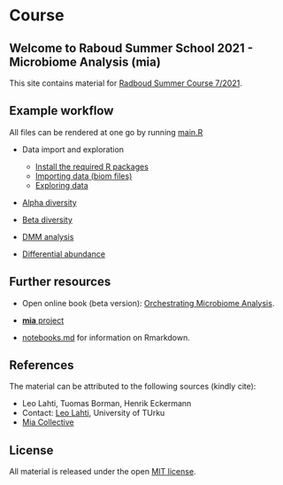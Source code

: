 # Course

## Welcome to Raboud Summer School 2021 - Microbiome Analysis (mia)

This site contains material for [Radboud Summer Course 7/2021](https://www.ru.nl/radboudsummerschool/courses/2021/brain-bacteria-behaviour/).


## Example workflow

All files can be rendered at one go by running [main.R](main.R)
 
 * Data import and exploration
     - [Install the required R packages](_book/install.html) 
     - [Importing data (biom files)](_book/import.html)
     - [Exploring data](_book/explore.html)

 * [Alpha diversity](_book/alpha.html)

 * [Beta diversity](_book/beta.html)
 
 * [DMM analysis](_book/dmm.html)

 * [Differential abundance](_book/abundance.html)




## Further resources

 * Open online book (beta version):
   [Orchestrating Microbiome Analysis](microbiome.github.io/OMA).

 * [**mia** project](microbiome.github.io)

 * [notebooks.md](notebooks.md) for information on Rmarkdown.


## References 

The material can be attributed to the following sources (kindly cite):

 * Leo Lahti, Tuomas Borman, Henrik Eckermann
 * Contact: [Leo Lahti](datascience.utu.fi), University of TUrku 
 * [Mia Collective](microbiome.github.io)


## License

All material is released under the open [MIT license](LICENSE).


